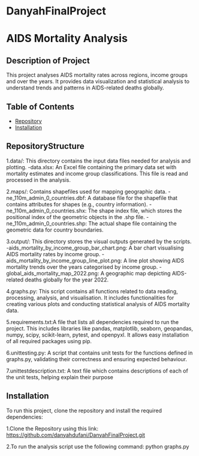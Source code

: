 # DanyahFinalProject

# AIDS Mortality Analysis 

## Description of Project
This project analyses AIDS mortality rates across regions, income groups and over the years. It provides data visualization and statistical analysis to understand trends and patterns in AIDS-related deaths globally.

## Table of Contents 
- [Repository](#RepositoryStructure)
- [Installation](#installation)



## RepositoryStructure
1.data/:
    This directory contains the input data files needed for analysis and plotting.
    -data.xlsx: An Excel file containing the primary data set with mortality estimates and income group classifications. This file is read and processed in the analysis.

2.maps/: Contains shapefiles used for mapping geographic data.
   -ne_110m_admin_0_countries.dbf: A database file for the shapefile that contains attributes for shapes (e.g., country information).
   -ne_110m_admin_0_countries.shx: The shape index file, which stores the positional index of the geometric objects in the .shp file.
   -ne_110m_admin_0_countries.shp: The actual shape file containing the geometric data for country boundaries.

3.output/: This directory stores the visual outputs generated by the scripts.
   -aids_mortality_by_income_group_bar_chart.png: A bar chart visualising AIDS mortality rates by income group.
   -aids_mortality_by_income_group_line_plot.png: A line plot showing AIDS mortality trends over the years categorised by income group.
   -global_aids_mortality_map_2022.png: A geographic map depicting AIDS-related deaths globally for the year 2022.

4.graphs.py: This script contains all functions related to data reading, processing, analysis, and visualisation. It includes functionalities for creating various plots and conducting statistical analysis of AIDS mortality data.

5.requirements.txt:A file that lists all dependencies required to run the project. This includes libraries like pandas, matplotlib, seaborn, geopandas, numpy, scipy, scikit-learn, pytest, and openpyxl. It allows easy installation of all required packages using pip.

6.unittesting.py: A script that contains unit tests for the functions defined in graphs.py, validating their correctness and ensuring expected behaviour.

7.unittestdescription.txt:
A text file which contains descriptions of each of the unit tests, helping explain their purpose


## Installation 
To run this project, clone the repository and install the required dependencies: 

1.Clone the Repository using this link:
https://github.com/danyahdufani/DanyahFinalProject.git

2.To run the analysis script use the following command:
python graphs.py 


